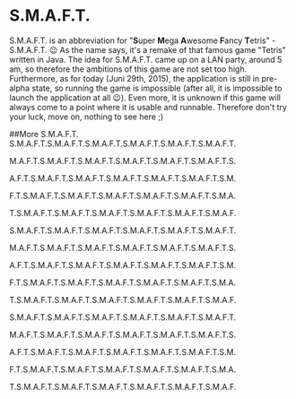 # S.M.A.F.T.
S.M.A.F.T. is an abbreviation for "**S**uper **M**ega **A**wesome **F**ancy **T**etris" - S.M.A.F.T. :wink: As the name says, it's a remake of that famous game "Tetris" written in Java. The idea for S.M.A.F.T. came up on a LAN party, around 5 am, so therefore the ambitions of this game are not set too high. Furthermore, as for today (Juni 29th, 2015), the application is still in pre-alpha state, so running the game is impossible (after all, it is impossible to launch the application at all :wink:). Even more, it is unknown if this game will always come to a point where it is usable and runnable. Therefore don't try your luck, move on, nothing to see here ;)

##More S.M.A.F.T.
S.M.A.F.T.S.M.A.F.T.S.M.A.F.T.S.M.A.F.T.S.M.A.F.T.S.M.A.F.T.

M.A.F.T.S.M.A.F.T.S.M.A.F.T.S.M.A.F.T.S.M.A.F.T.S.M.A.F.T.S.

A.F.T.S.M.A.F.T.S.M.A.F.T.S.M.A.F.T.S.M.A.F.T.S.M.A.F.T.S.M.

F.T.S.M.A.F.T.S.M.A.F.T.S.M.A.F.T.S.M.A.F.T.S.M.A.F.T.S.M.A.

T.S.M.A.F.T.S.M.A.F.T.S.M.A.F.T.S.M.A.F.T.S.M.A.F.T.S.M.A.F.

S.M.A.F.T.S.M.A.F.T.S.M.A.F.T.S.M.A.F.T.S.M.A.F.T.S.M.A.F.T.

M.A.F.T.S.M.A.F.T.S.M.A.F.T.S.M.A.F.T.S.M.A.F.T.S.M.A.F.T.S.

A.F.T.S.M.A.F.T.S.M.A.F.T.S.M.A.F.T.S.M.A.F.T.S.M.A.F.T.S.M.

F.T.S.M.A.F.T.S.M.A.F.T.S.M.A.F.T.S.M.A.F.T.S.M.A.F.T.S.M.A.

T.S.M.A.F.T.S.M.A.F.T.S.M.A.F.T.S.M.A.F.T.S.M.A.F.T.S.M.A.F.

S.M.A.F.T.S.M.A.F.T.S.M.A.F.T.S.M.A.F.T.S.M.A.F.T.S.M.A.F.T.

M.A.F.T.S.M.A.F.T.S.M.A.F.T.S.M.A.F.T.S.M.A.F.T.S.M.A.F.T.S.

A.F.T.S.M.A.F.T.S.M.A.F.T.S.M.A.F.T.S.M.A.F.T.S.M.A.F.T.S.M.

F.T.S.M.A.F.T.S.M.A.F.T.S.M.A.F.T.S.M.A.F.T.S.M.A.F.T.S.M.A.

T.S.M.A.F.T.S.M.A.F.T.S.M.A.F.T.S.M.A.F.T.S.M.A.F.T.S.M.A.F.

